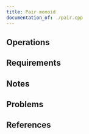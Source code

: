 ```yaml
---
title: Pair monoid
documentation_of: ./pair.cpp
---
```


## Operations

## Requirements

## Notes

## Problems

## References
